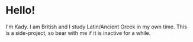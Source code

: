 # Hello!
I'm Kady. I am British and I study Latin/Ancient Greek in my own time. This is a side-project, so bear with me if it is inactive for a while.
